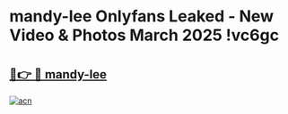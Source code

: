 # mandy-lee Onlyfans Leaked - New Video & Photos March 2025 !vc6gc

# <h2><a href="https://bc5k6x.iuczelnia.edu.pl?title=mandy-lee&ref=vc6gc">🔗👉 🔴 mandy-lee</a></h2>

[![acn](https://github.com/user-attachments/assets/0f9c940e-d8b0-45ae-aac7-cd30a18b3e1c)](https://bc5k6x.iuczelnia.edu.pl?title=mandy-lee&ref=vc6gc)

